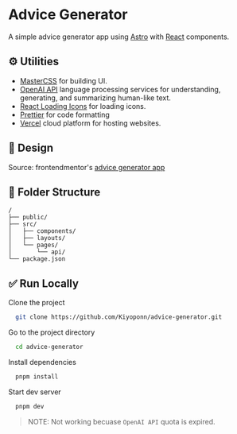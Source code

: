 # **Advice Generator**

A simple advice generator app using [Astro](https://astro.build) with [React](https://beta.reactjs.org) components.

## ⚙️ Utilities

- [MasterCSS](https://css.master.co) for building UI.
- [OpenAI API](https://openai.com/api) language processing services for understanding, generating, and summarizing human-like text.
- [React Loading Icons](https://github.com/dkress59/react-loading-icons) for loading icons.
- [Prettier](https://prettier.io) for code formatting
- [Vercel](https://vercel.com) cloud platform for hosting websites.

## 🎨 Design

Source: frontendmentor's [advice generator app](https://www.frontendmentor.io/challenges/advice-generator-app-QdUG-13db)

## 📁 Folder Structure

```tree
/
├── public/
├── src/
│   ├── components/
│   ├── layouts/
│   └── pages/
│       └── api/
└── package.json
```

## ✅ Run Locally

Clone the project

```bash
  git clone https://github.com/Kiyoponn/advice-generator.git
```

Go to the project directory

```bash
  cd advice-generator
```

Install dependencies

```bash
  pnpm install
```

Start dev server

```bash
  pnpm dev
```

> NOTE: Not working becuase `OpenAI API` quota is expired. 
